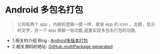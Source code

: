 # Android 多包名打包

>公司有两个 app ，内部的逻辑一摸一样，就是 app 的 icon ，主题，显示的文字，另一个 app 屏蔽一些功能,遂要实现多包名打包的功能.

* 1.相关的介绍 Blog : [Android多版本打包](http://blog.pgyjz.cn/2018/11/16/Android%E5%A4%9A%E7%89%88%E6%9C%AC%E6%89%93%E5%8C%85/)
* 2.相关源码的地址: [GitHub multiPackage generated](https://github.com/ghzjtian/multiPackage_generated)


